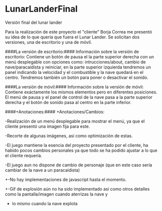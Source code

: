 # LunarLanderFinal
Versión final del lunar lander

 Para la realización de este proyecto el "cliente" Borja Correa me presentó su idea de lo que quería que fuera el Lunar Lander.
  Se solicitan dos versiones, una de escritorio y una de móvil. 
  
 ####La versión de escritorio:####
 Información sobre la versión de escritorio:
  Contiene un botón de pausa el la parte  superior derecha con un menú desplegable con opciones como:
  intrucciones/about, cambio de nave/paracaidista y reiniciar, en la parte superior izquierda tendremos un panel
  indicando la velocidad y el combustible y la nave quedará en el centro. Tendremos también un botón para poner
  o desactivar el sonido.
  
 ####La versión de móvil:####
 Información sobre la versión de móvil:
  Contiene exáctamente los mismos elementos pero en diferentes posiciones. El menú de pausa y el panel de control
  de la nave pasa a la parte superior derecha y el botón de sonido pasa al centro en la parte inferior.
  
 ####+Anotaciones:####
 +Anotaciones/Cambios: 
  
 -Realización de un menú desplegable para mostrar el menú, ya que el cliente presentó una imagen fija para este.

 -Recorte de algunas imágenes, así como optimización de estas.

 -El juego mantiene la esencia del proyecto presentado por el cliente, ha habido pocos cambios personales ya que todo se ha podido        ajustar a lo que el cliente requería.

  
 -El juego aun no dispone de cambio de personaje (que en este caso sería cambiar de la nave a un paracaidista)

  
 +-No hay implementaciones de javascript hasta el momento.

 +-Gif de explosión aún no ha sido implementado así como otros detalles como la pantalla/imagen cuando aterrizas la nave y 
 + lo mismo cuando la nave explota
